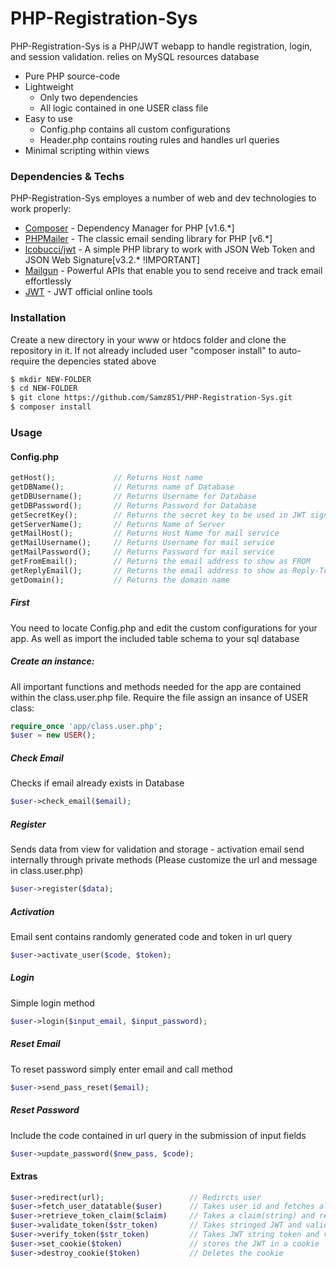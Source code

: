 # PHP-Registration-Sys
PHP-Registration-Sys is a PHP/JWT webapp to handle registration, login, and session validation. relies on MySQL resources database

  - Pure PHP source-code
  - Lightweight
    - Only two dependencies
    - All logic contained in one USER class file
  - Easy to use
    - Config.php contains all custom configurations
    - Header.php contains routing rules and handles url queries
  - Minimal scripting within views

### Dependencies & Techs

PHP-Registration-Sys employes a number of web and dev technologies to work properly:
* [Composer](https://getcomposer.org/) - Dependency Manager for PHP [v1.6.*]
* [PHPMailer](https://github.com/PHPMailer/PHPMailer) - The classic email sending library for PHP [v6.*]
* [lcobucci/jwt](https://github.com/lcobucci/jwt) - A simple PHP library to work with JSON Web Token and JSON Web Signature[v3.2.* !IMPORTANT]
* [Mailgun](https://www.mailgun.com/) - Powerful APIs that enable you to send receive and track email effortlessly
* [JWT](https://jwt.io/) - JWT official online tools

### Installation

Create a new directory in your www or htdocs folder and clone the repository in it. If not already included user "composer install" to auto-require the depencies stated above

```sh
$ mkdir NEW-FOLDER
$ cd NEW-FOLDER
$ git clone https://github.com/Samz851/PHP-Registration-Sys.git
$ composer install
```
### Usage
#### Config.php
```php
getHost();             // Returns Host name
getDBName();           // Returns name of Database
getDBUsername();       // Returns Username for Database
getDBPassword();       // Returns Password for Database
getSecretKey();        // Returns the secret key to be used in JWT signature
getServerName();       // Returns Name of Server
getMailHost();         // Returns Host Name for mail service
getMailUsername();     // Returns Username for mail service
getMailPassword();     // Returns Password for mail service
getFromEmail();        // Returns the email address to show as FROM
getReplyEmail();       // Returns the email address to show as Reply-To
getDomain();           // Returns the domain name
```
##### First
You need to locate Config.php and edit the custom configurations for your app. As well as import the included table schema to your sql database
##### Create an instance:
All important functions and methods needed for the app are contained within the class.user.php file.
Require the file assign an insance of USER class:
```php
require_once 'app/class.user.php';
$user = new USER();
```
##### Check Email
Checks if email already exists in Database
```php
$user->check_email($email);
```
##### Register
Sends data from view for validation and storage - activation email send internally through private methods (Please customize the url and message in class.user.php)
```php
$user->register($data);
```
##### Activation
Email sent contains randomly generated code and token in url query
```php
$user->activate_user($code, $token);
```
##### Login
Simple login method
```php
$user->login($input_email, $input_password);
```
##### Reset Email
To reset password simply enter email and call method
```php
$user->send_pass_reset($email);
```
##### Reset Password
Include the code contained in url query in the submission of input fields
```php
$user->update_password($new_pass, $code);
```
#### Extras
```php
$user->redirect(url);                   // Redircts user
$user->fetch_user_datatable($user)      // Takes user id and fetches all data from db
$user->retrieve_token_claim($claim)     // Takes a claim(string) and retrieves the claim from the JWT saved in cookie
$user->validate_token($str_token)       // Takes stringed JWT and validates it
$user->verify_token($str_token)         // Takes JWT string token and verifies it, return true or false
$user->set_cookie($token)               // stores the JWT in a cookie
$user->destroy_cookie($token)           // Deletes the cookie
```
